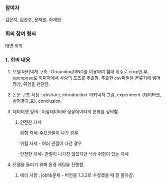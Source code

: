 ### 참여자
김은지, 김찬호, 문채원, 하재현

### 회의 참여 형식

대면 회의

### 1. 회의 내용

1. 모델 아키텍처 구축 : GroundingDINO를 이용하여 침대 위주로 crop한 후, openpose로 이미지에서 사람의 포즈를 추출함. 추출한 csv파일을 분류기에 넣어 정상, 위험을 판단함.

2. 논문 구조 확정 : abstract, introduction-아키텍처 그림, experiment-(데이터셋,실험결과,표), conclusion

3. 데이터셋 정의 : 이상데이터와 정상데이터의 분류를 정의함. 
    1. 안전한 자세
        
        위험 자세-주요관절이 나간 경우
        
        위험 자세 - 여러 관절이 나간 경우
        
        안전한 자세- 관절이 나가진 않았지만 낙상 위험이 있는 자세
        
4. 모델을 돌리기 위해 환경 세팅을 진행함.
    1. 에러 사항 : joblib문제 - 버전을 1.3.2로 수정했을 때 잘 돌아감.
